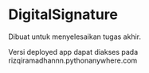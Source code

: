 # DigitalSignature

Dibuat untuk menyelesaikan tugas akhir.

Versi deployed app dapat diakses pada rizqiramadhannn.pythonanywhere.com
